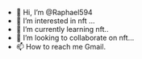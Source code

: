 - 👋 Hi, I’m @Raphael594
- 👀 I’m interested in nft ...
- 🌱 I’m currently learning nft..
- 💞️ I’m looking to collaborate on nft...
- 📫 How to reach me Gmail.

<!---
Raphael594/Raphael594 is a ✨ special ✨ repository because its `README.md` (this file) appears on your GitHub profile.
You can click the Preview link to take a look at your changes.
--->
